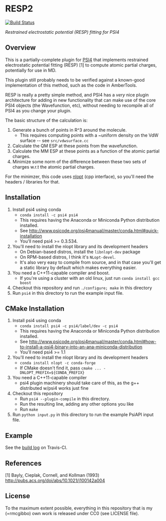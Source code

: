 # RESP2
[![Build Status](https://travis-ci.org/rmcgibbo/resp2.svg?branch=master)](https://travis-ci.org/rmcgibbo/resp2)

_Restrained electrostatic potential (RESP) fitting for PSI4_

Overview
--------

This is a partially-complete plugin for [PSI4](https://github.com/psi4/psi4public) that implements restrained electrostatic potential fitting (RESP) [1] to compute atomic partial charges, potentially for use in MD.

This plugin still probably needs to be verified against a known-good implementation of this method, such as the code in AmberTools.

RESP is really a pretty simple method, and PSI4 has a _very_ nice plugin architecture for adding in new functionality that
can make use of the core PSI4 objects (the Wavefunction, etc), without needing to recompile all of PSI4 as you change your plugin.

The basic structure of the calculation is:

1. Generate a bunch of points in R^3 around the molecule.
   * This requires computing points with a ~uniform density on the VdW surface -- see ``src/vdwsurface.cc``
2. Calculate the QM ESP at these points from the wavefunction.
3. Calculate the MM ESP at these points as a function of the atomic partial charges.
4. Minimize some norm of the difference between these two sets of charges w.r.t the atomic partial charges.

For the minimzer, this code  uses [nlopt](http://ab-initio.mit.edu/wiki/index.php/NLopt) (cpp interface), so you'll
need the headers / libraries for that.

Installation
------------
1. Install psi4 using conda
   * `conda install -c psi4 psi4`
   * This requires having the Anaconda or Miniconda Python distribution installed.
   * See http://www.psicode.org/psi4manual/master/conda.html#quick-installation
   * You'll need psi4 >= 0.3.534.
2. You'll need to install the nlopt library and its development headers
   * On Debian-based distros, install the `libnlopt-dev` package
   * On RPM-based distros, I think it's `NLopt-devel`.
   * It's also very easy to compile from source, and in that case you'll get a static
     library by default which makes everything easier.
3. You need a C++11-capable compiler and boost.
   * If you're using a cluster with an old linux, just run
     `conda install gcc boost`
4. Checkout this repository and run `./configure; make` in this directory
5. Run `psi4` in this directory to run the example input file.

CMake Installation
------------------
1. Install psi4 using conda
   * `conda install psi4 -c psi4/label/dev -c psi4`
   * This requires having the Anaconda or Miniconda Python distribution installed.
   * See http://www.psicode.org/psi4manual/master/conda.html#how-to-install-a-psi4-binary-into-an-ana-miniconda-distribution
   * You'll need psi4 >= 1.1
2. You'll need to install the nlopt library and its development headers
   * `conda install nlopt -c conda-forge`
   * If CMake doesn't find it, pass `cmake ... -DNLOPT_PREFIX=${CONDA_PREFIX}`
3. You need a C++11-capable compiler
   * psi4 plugin machinery should take care of this, as the g++ distributed w/psi4 works just fine
4. Checkout this repository
   * Run `psi4 --plugin-compile` in this directory.
   * Run the resulting line, adding any other options you like
   * Run `make`
5. Run `python input.py` in this directory to run the example PsiAPI input file.

Example
-------
See the [build log](https://travis-ci.org/rmcgibbo/resp2) on Travis-CI.

References
----------
[1] Bayly, Cieplak, Cornell, and Kollman (1993) http://pubs.acs.org/doi/abs/10.1021/j100142a004

License
-------
To the maximum extent possible, everything in this repository that is my (=rmcgibbo) own work
is released under CC0 (see LICENSE file).
